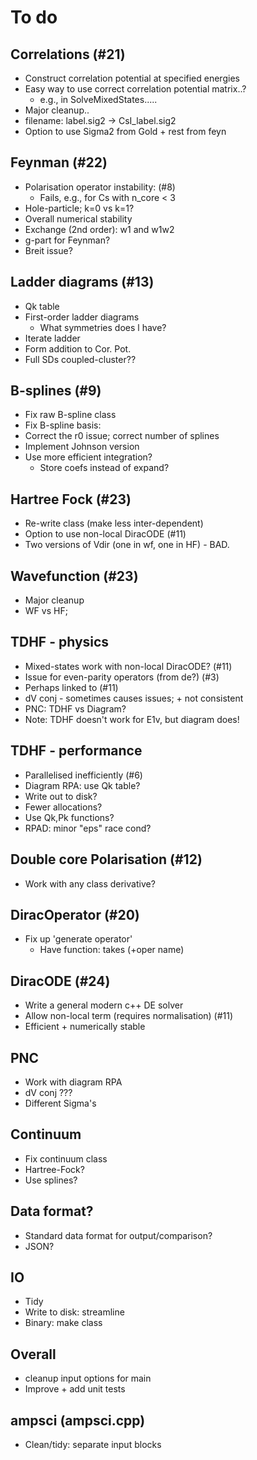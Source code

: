 # To do

## Correlations (#21)
  * Construct correlation potential at specified energies
  * Easy way to use correct correlation potential matrix..?
    * e.g., in SolveMixedStates.....
  * Major cleanup..
  * filename: label.sig2 -> CsI_label.sig2
  * Option to use Sigma2 from Gold + rest from feyn

## Feynman (#22)
  * Polarisation operator instability: (#8)
    * Fails, e.g., for Cs with n_core < 3
  * Hole-particle; k=0 vs k=1?
  * Overall numerical stability
  * Exchange (2nd order): w1 and w1w2
  * g-part for Feynman?
  * Breit issue?

## Ladder diagrams (#13)
  * Qk table
  * First-order ladder diagrams
    * What symmetries does l have?
  * Iterate ladder
  * Form addition to Cor. Pot.
  * Full SDs coupled-cluster??

## B-splines (#9)
  * Fix raw B-spline class
  * Fix B-spline basis:
  * Correct the r0 issue; correct number of splines
  * Implement Johnson version
  * Use more efficient integration?
    * Store coefs instead of expand?

## Hartree Fock (#23)
  * Re-write class (make less inter-dependent)
  * Option to use non-local DiracODE (#11)
  * Two versions of Vdir (one in wf, one in HF) - BAD.

## Wavefunction (#23)
  * Major cleanup
  * WF vs HF;

## TDHF - physics
  * Mixed-states work with non-local DiracODE? (#11)
  * Issue for even-parity operators (from de?) (#3)
  * Perhaps linked to (#11)
  * dV conj - sometimes causes issues; + not consistent
  * PNC: TDHF vs Diagram?
  * Note: TDHF doesn't work for E1v, but diagram does!

## TDHF - performance
  * Parallelised inefficiently (#6)
  * Diagram RPA: use Qk table?
  * Write out to disk?
  * Fewer allocations?
  * Use Qk,Pk functions?
  * RPAD: minor "eps" race cond?

## Double core Polarisation (#12)
  * Work with any class derivative?

## DiracOperator (#20)
  * Fix up 'generate operator'
    * Have function: takes <userInputBlock> (+oper name)

## DiracODE (#24)
  * Write a general modern c++ DE solver
  * Allow non-local term (requires normalisation) (#11)
  * Efficient + numerically stable

## PNC
  * Work with diagram RPA
  * dV conj ???
  * Different Sigma's

## Continuum
  * Fix continuum class
  * Hartree-Fock?
  * Use splines?

## Data format?
  * Standard data format for output/comparison?
  * JSON?

## IO
  * Tidy
  * Write to disk: streamline
  * Binary: make class

## Overall
  * cleanup input options for main
  * Improve + add unit tests

## ampsci (ampsci.cpp)
  * Clean/tidy: separate input blocks
